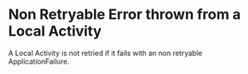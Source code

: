 # Non Retryable Error thrown from a Local Activity

A Local Activity is not retried if it fails with an non retryable ApplicationFailure.

